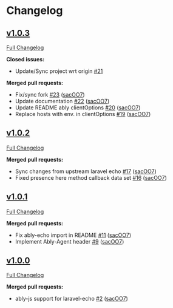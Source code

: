# Changelog

## [v1.0.3](https://github.com/ably-forks/laravel-echo/tree/ably-echo-1.0.3)

[Full Changelog](https://github.com/ably-forks/laravel-echo/compare/ably-echo-1.0.2...ably-echo-1.0.3)

**Closed issues:**

- Update/Sync project wrt origin [\#21](https://github.com/ably-forks/laravel-echo/issues/21)

**Merged pull requests:**

- Fix/sync fork [\#23](https://github.com/ably-forks/laravel-echo/pull/23) ([sacOO7](https://github.com/sacOO7))
- Update documentation [\#22](https://github.com/ably-forks/laravel-echo/pull/22) ([sacOO7](https://github.com/sacOO7))
- Update README ably clientOptions [\#20](https://github.com/ably-forks/laravel-echo/pull/20) ([sacOO7](https://github.com/sacOO7))
- Replace hosts with env. in clientOptions [\#19](https://github.com/ably-forks/laravel-echo/pull/19) ([sacOO7](https://github.com/sacOO7))

## [v1.0.2](https://github.com/ably-forks/laravel-echo/tree/ably-echo-1.0.2)

[Full Changelog](https://github.com/ably-forks/laravel-echo/compare/ably-echo-1.0.1...ably-echo-1.0.2)

**Merged pull requests:**

- Sync changes from upstream laravel echo [\#17](https://github.com/ably-forks/laravel-echo/pull/17) ([sacOO7](https://github.com/sacOO7))
- Fixed presence here method callback data set [\#16](https://github.com/ably-forks/laravel-echo/pull/16) ([sacOO7](https://github.com/sacOO7))

## [v1.0.1](https://github.com/ably-forks/laravel-echo/tree/ably-echo-1.0.1)

[Full Changelog](https://github.com/ably-forks/laravel-echo/compare/ably-echo-1.0.0...ably-echo-1.0.1)

**Merged pull requests:**

- Fix ably-echo import in README [\#11](https://github.com/ably-forks/laravel-echo/pull/11) ([sacOO7](https://github.com/sacOO7))
- Implement Ably-Agent header [\#9](https://github.com/ably-forks/laravel-echo/pull/9) ([sacOO7](https://github.com/sacOO7))

## [v1.0.0](https://github.com/ably-forks/laravel-echo/tree/ably-echo-1.0.0)

[Full Changelog](https://github.com/ably-forks/laravel-echo/compare/v1.11.7...ably-echo-1.0.0)

**Merged pull requests:**

- ably-js support for laravel-echo [\#2](https://github.com/ably-forks/laravel-echo/pull/2) ([sacOO7](https://github.com/sacOO7))
